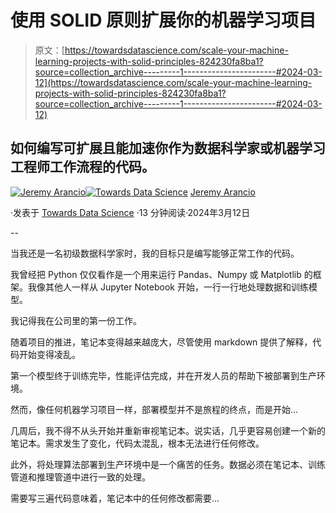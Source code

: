 # 使用 SOLID 原则扩展你的机器学习项目

> 原文：[https://towardsdatascience.com/scale-your-machine-learning-projects-with-solid-principles-824230fa8ba1?source=collection_archive---------1-----------------------#2024-03-12](https://towardsdatascience.com/scale-your-machine-learning-projects-with-solid-principles-824230fa8ba1?source=collection_archive---------1-----------------------#2024-03-12)

## 如何编写可扩展且能加速你作为数据科学家或机器学习工程师工作流程的代码。

[](https://medium.com/@jeremyarancio?source=post_page---byline--824230fa8ba1--------------------------------)[![Jeremy Arancio](../Images/37c4c41e71eb91cfffc7e4ff2bb4394a.png)](https://medium.com/@jeremyarancio?source=post_page---byline--824230fa8ba1--------------------------------)[](https://towardsdatascience.com/?source=post_page---byline--824230fa8ba1--------------------------------)[![Towards Data Science](../Images/a6ff2676ffcc0c7aad8aaf1d79379785.png)](https://towardsdatascience.com/?source=post_page---byline--824230fa8ba1--------------------------------) [Jeremy Arancio](https://medium.com/@jeremyarancio?source=post_page---byline--824230fa8ba1--------------------------------)

·发表于 [Towards Data Science](https://towardsdatascience.com/?source=post_page---byline--824230fa8ba1--------------------------------) ·13 分钟阅读·2024年3月12日

--

当我还是一名初级数据科学家时，我的目标只是编写能够正常工作的代码。

我曾经把 Python 仅仅看作是一个用来运行 Pandas、Numpy 或 Matplotlib 的框架。我像其他人一样从 Jupyter Notebook 开始，一行一行地处理数据和训练模型。

我记得我在公司里的第一份工作。

随着项目的推进，笔记本变得越来越庞大，尽管使用 markdown 提供了解释，代码开始变得凌乱。

第一个模型终于训练完毕，性能评估完成，并在开发人员的帮助下被部署到生产环境。

然而，像任何机器学习项目一样，部署模型并不是旅程的终点，而是开始…

几周后，我不得不从头开始并重新审视笔记本。说实话，几乎更容易创建一个新的笔记本。需求发生了变化，代码太混乱，根本无法进行任何修改。

此外，将处理算法部署到生产环境中是一个痛苦的任务。数据必须在笔记本、训练管道和推理管道中进行一致的处理。

需要写三遍代码意味着，笔记本中的任何修改都需要…
